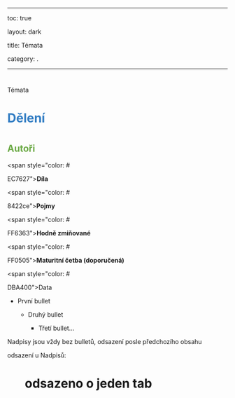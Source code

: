 


---



toc: true



layout: dark



title: Témata 



category: . 



---






















#



 Témata






















#






# <span style="color: #327DC3">**Dělení**</span>






















#






## <span style="color: #6CAA46">**Autoři**</span>







<span style="color: #



EC7627">**Díla**</span>







<span style="color: #



8422ce">**Pojmy**</span>







<span style="color: #



FF6363">**Hodně zmiňované**</span>







<span style="color: #



FF0505">**Maturitní četba (doporučená)**</span>







<span style="color: #



DBA400">Data</span>







* První bullet



  * Druhý bullet



    * Třetí bullet...







Nadpisy jsou vždy bez bulletů, odsazení posle předchozího obsahu







odsazení u Nadpisů:






















#






# <span style="margin-left: 40px;"> odsazeno o jeden tab</span>